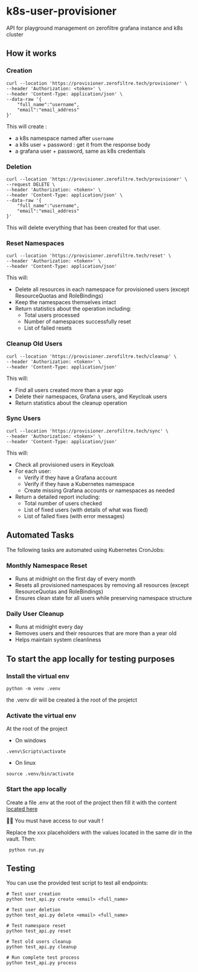 # k8s-user-provisioner
API for playground management on zerofiltre grafana instance and k8s cluster 

## How it works

### Creation

```shell
curl --location 'https://provisioner.zerofiltre.tech/provisioner' \
--header 'Authorization: <token>' \
--header 'Content-Type: application/json' \
--data-raw '{
    "full_name":"username",
    "email":"email_address"
}'
```
This will create :
 - a k8s namespace named after `username`
 - a k8s user + password : get it from the response body
 - a grafana user + password, same as k8s credentials

### Deletion

```shell
curl --location 'https://provisioner.zerofiltre.tech/provisioner' \
--request DELETE \
--header 'Authorization: <token>' \
--header 'Content-Type: application/json' \
--data-raw '{
    "full_name":"username",
    "email":"email_address"
}'
```
This will delete everything that has been created for that user.

### Reset Namespaces

```shell
curl --location 'https://provisioner.zerofiltre.tech/reset' \
--header 'Authorization: <token>' \
--header 'Content-Type: application/json'
```
This will:
- Delete all resources in each namespace for provisioned users (except ResourceQuotas and RoleBindings)
- Keep the namespaces themselves intact
- Return statistics about the operation including:
  - Total users processed
  - Number of namespaces successfully reset
  - List of failed resets

### Cleanup Old Users

```shell
curl --location 'https://provisioner.zerofiltre.tech/cleanup' \
--header 'Authorization: <token>' \
--header 'Content-Type: application/json'
```
This will:
- Find all users created more than a year ago
- Delete their namespaces, Grafana users, and Keycloak users
- Return statistics about the cleanup operation

### Sync Users

```shell
curl --location 'https://provisioner.zerofiltre.tech/sync' \
--header 'Authorization: <token>' \
--header 'Content-Type: application/json'
```
This will:
- Check all provisioned users in Keycloak
- For each user:
  - Verify if they have a Grafana account
  - Verify if they have a Kubernetes namespace
  - Create missing Grafana accounts or namespaces as needed
- Return a detailed report including:
  - Total number of users checked
  - List of fixed users (with details of what was fixed)
  - List of failed fixes (with error messages)

## Automated Tasks

The following tasks are automated using Kubernetes CronJobs:

### Monthly Namespace Reset
- Runs at midnight on the first day of every month
- Resets all provisioned namespaces by removing all resources (except ResourceQuotas and RoleBindings)
- Ensures clean state for all users while preserving namespace structure

### Daily User Cleanup
- Runs at midnight every day
- Removes users and their resources that are more than a year old
- Helps maintain system cleanliness

## To start the app locally for testing purposes

### Install the virtual env

```
python -m venv .venv 
```

the .venv dir will be created à the root of the projetct

### Activate the virtual env 

At the root of the project 

* On windows
```
.venv\Scripts\activate
```

* On linux 
```
source .venv/bin/activate
```

### Start the app locally 

Create a file .env at the root of the project then fill it with the content [located here](https://vault.zerofiltre.tech/ui/vault/secrets/prod/show/zerofiltre-provisioner)  

✍🏼 You must have access to our vault !

Replace the xxx placeholders with the values located in the same dir in the vault.
Then:
```
 python run.py
```

## Testing

You can use the provided test script to test all endpoints:

```shell
# Test user creation
python test_api.py create <email> <full_name>

# Test user deletion
python test_api.py delete <email> <full_name>

# Test namespace reset
python test_api.py reset

# Test old users cleanup
python test_api.py cleanup

# Run complete test process
python test_api.py process
```